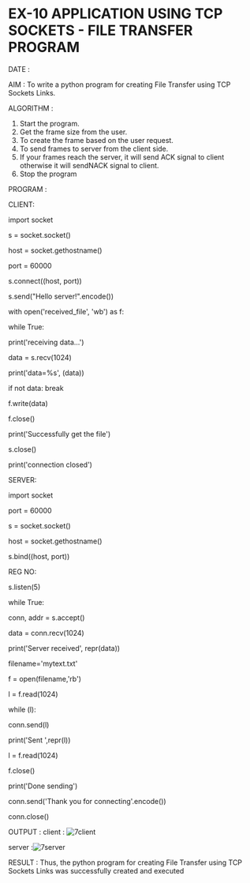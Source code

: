 # EX-10 APPLICATION USING TCP SOCKETS - FILE TRANSFER PROGRAM

DATE :

AIM :
To write a python program for creating File Transfer using TCP Sockets Links.

ALGORITHM :
1. Start the program.
2. Get the frame size from the user.
3. To create the frame based on the user request.
4. To send frames to server from the client side.
5. If your frames reach the server, it will send ACK signal to client otherwise it
will sendNACK signal to client.
6. Stop the program

PROGRAM :

CLIENT:

import socket

s = socket.socket()

host = socket.gethostname()

port = 60000

s.connect((host, port))

s.send("Hello server!".encode())

with open('received_file', 'wb') as f:

while True:

print('receiving data...')

data = s.recv(1024)

print('data=%s', (data))

if not data:
break

f.write(data)

f.close()

print('Successfully get the file')

s.close()


print('connection closed')

SERVER:

import socket 

port = 60000 

s = socket.socket() 

host = socket.gethostname() 

s.bind((host, port)) 

REG NO:

s.listen(5) 

while True:

conn, addr = s.accept() 

data = conn.recv(1024)

print('Server received', repr(data))

filename='mytext.txt'

f = open(filename,'rb')

l = f.read(1024)

while (l):

conn.send(l)

print('Sent ',repr(l))

l = f.read(1024)

f.close()

print('Done sending')

conn.send('Thank you for connecting'.encode())

conn.close()

OUTPUT :
client : ![7client](https://github.com/lokesh-khanna/EX-10/assets/119606216/1b3877c9-fe00-4f55-ae61-a3c95e08b4d6)

server :![7server](https://github.com/lokesh-khanna/EX-10/assets/119606216/629c73a5-cf28-480b-81db-a94e03ce1519)

RESULT :
Thus, the python program for creating File Transfer using TCP Sockets Links was 
successfully created and executed
